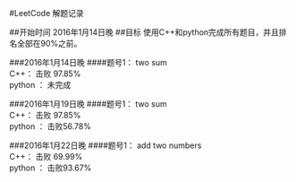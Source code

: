 #LeetCode 解题记录

##开始时间
2016年1月14日晚
##目标
使用C++和python完成所有题目，并且排名全部在90%之前。

###2016年1月14日晚
####题号1： two sum   
C++： 击败 97.85%   
python ： 未完成

###2016年1月19日晚
####题号1： two sum   
C++： 击败 97.85%   
python ： 击败56.78%

###2016年1月22日晚
####题号1： add two numbers  
C++： 击败 69.99%   
python ： 击败93.67%
